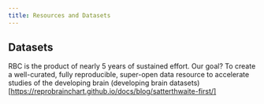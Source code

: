 ```yaml
---
title: Resources and Datasets
---
```

## Datasets
RBC is the product of nearly 5 years of sustained effort. Our goal? To create a well-curated, fully reproducible, super-open data resource to accelerate studies of the developing brain (developing brain datasets)[https://reprobrainchart.github.io/docs/blog/satterthwaite-first/]